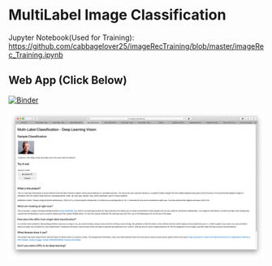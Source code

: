 # MultiLabel Image Classification

Jupyter Notebook(Used for Training): https://github.com/cabbagelover25/imageRecTraining/blob/master/imageRec_Training.ipynb

## Web App (Click Below)
[![Binder](https://mybinder.org/badge_logo.svg)](https://mybinder.org/v2/gh/cabbagelover25/celebAClassifier/master?urlpath=voila%2Frender%2FMultuClassifier.ipynb)


![Web App Layout](layout.png)

